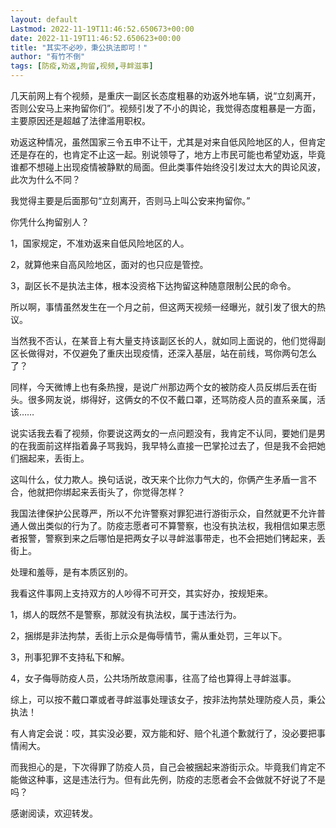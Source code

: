 ```yaml
---
layout: default
Lastmod: 2022-11-19T11:46:52.650673+00:00
date: 2022-11-19T11:46:52.650623+00:00
title: "其实不必吵，秉公执法即可！"
author: "有竹不倒"
tags: [防疫,劝返,拘留,视频,寻衅滋事]
---
```


几天前网上有个视频，是重庆一副区长态度粗暴的劝返外地车辆，说“立刻离开，否则公安马上来拘留你们”。视频引发了不小的舆论，我觉得态度粗暴是一方面，主要原因还是超越了法律滥用职权。  

劝返这种情况，虽然国家三令五申不让干，尤其是对来自低风险地区的人，但肯定还是存在的，也肯定不止这一起。别说领导了，地方上市民可能也希望劝返，毕竟谁都不想碰上出现疫情被静默的局面。但此类事件始终没引发过太大的舆论风波，此次为什么不同？  

我觉得主要是后面那句“立刻离开，否则马上叫公安来拘留你。”  

你凭什么拘留别人？  

1，国家规定，不准劝返来自低风险地区的人。

2，就算他来自高风险地区，面对的也只应是管控。

3，副区长不是执法主体，根本没资格下达拘留这种随意限制公民的命令。

所以啊，事情虽然发生在一个月之前，但这两天视频一经曝光，就引发了很大的热议。  

当然我不否认，在某音上有大量支持该副区长的人，就如同上面说的，他们觉得副区长做得对，不仅避免了重庆出现疫情，还深入基层，站在前线，骂你两句怎么了？

同样，今天微博上也有条热搜，是说广州那边两个女的被防疫人员反绑后丢在街头。很多网友说，绑得好，这俩女的不仅不戴口罩，还骂防疫人员的直系亲属，活该……

说实话我去看了视频，你要说这两女的一点问题没有，我肯定不认同，要她们是男的在我面前这样指着鼻子骂我妈，我早特么直接一巴掌抡过去了，但是我不会把她们捆起来，丢街上。  

这叫什么，仗力欺人。换句话说，改天来个比你力气大的，你俩产生矛盾一言不合，他就把你绑起来丢街头了，你觉得怎样？  

我国法律保护公民尊严，所以不允许警察对罪犯进行游街示众，自然就更不允许普通人做出类似的行为了。防疫志愿者可不算警察，也没有执法权，我相信如果志愿者报警，警察到来之后哪怕是把两女子以寻衅滋事带走，也不会把她们铐起来，丢街上。

处理和羞辱，是有本质区别的。  

我看这件事网上支持双方的人吵得不可开交，其实好办，按规矩来。

1，绑人的既然不是警察，那就没有执法权，属于违法行为。

2，捆绑是非法拘禁，丢街上示众是侮辱情节，需从重处罚，三年以下。

3，刑事犯罪不支持私下和解。

4，女子侮辱防疫人员，公共场所故意闹事，往高了给也算得上寻衅滋事。

综上，可以按不戴口罩或者寻衅滋事处理该女子，按非法拘禁处理防疫人员，秉公执法！

有人肯定会说：哎，其实没必要，双方能和好、赔个礼道个歉就行了，没必要把事情闹大。

而我担心的是，下次得罪了防疫人员，自己会被捆起来游街示众。毕竟我们肯定不能做这种事，这是违法行为。但有此先例，防疫的志愿者会不会做就不好说了不是吗？

感谢阅读，欢迎转发。

